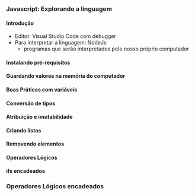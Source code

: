 ### Javascript: Explorando a linguagem

#### Introdução

- Editor: Visual Studio Code com debugger
- Para interpretar a linguagem: NodeJs
	- programas que serão interpretados pelo nosso próprio computador

#### Instalando pré-requisitos


#### Guardando valores na memória do computador


#### Boas Práticas com variáveis


#### Conversão de tipos


#### Atribuição e imutabilidade

#### Criando listas


#### Removendo elementos


#### Operadores Lógicos


#### ifs encadeados


### Operadores Lógicos encadeados

